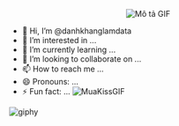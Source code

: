 <div align="center">
  <img src="https://github.com/danhkhanglamdata/danhkhanglamdata/assets/153256289/b370c08e-c9b1-4e0c-8296-4b3bbecc90b0" alt="Mô tả GIF">
</div>

- 👋 Hi, I’m @danhkhanglamdata
- 👀 I’m interested in ...
- 🌱 I’m currently learning ...
- 💞️ I’m looking to collaborate on ...
- 📫 How to reach me ...
- 😄 Pronouns: ...
- ⚡ Fun fact: ...
![MuaKissGIF](https://github.com/danhkhanglamdata/danhkhanglamdata/assets/153256289/3cd9cbca-df14-45f8-938f-e921a68fa18f)

<!---
danhkhanglamdata/danhkhanglamdata is a ✨ special ✨ repository because its `README.md` (this file) appears on your GitHub profile.
You can click the Preview link to take a look at your changes.
--->
![giphy](https://github.com/danhkhanglamdata/danhkhanglamdata/assets/153256289/021f51b4-49b5-459b-b276-a557d6b714dd)
